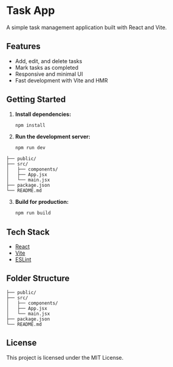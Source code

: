 # Task App

A simple task management application built with React and Vite.

## Features

- Add, edit, and delete tasks
- Mark tasks as completed
- Responsive and minimal UI
- Fast development with Vite and HMR

## Getting Started

1. **Install dependencies:**
    ```bash
    npm install
    ```

2. **Run the development server:**
    ```bash
    npm run dev
    ```
~~~
├── public/
├── src/
│   ├── components/
│   ├── App.jsx
│   └── main.jsx
├── package.json
└── README.md
~~~

3. **Build for production:**
    ```bash
    npm run build
    ```

## Tech Stack

- [React](https://react.dev/)
- [Vite](https://vitejs.dev/)
- [ESLint](https://eslint.org/)

## Folder Structure

```
├── public/
├── src/
│   ├── components/
│   ├── App.jsx
│   └── main.jsx
├── package.json
└── README.md
```

## License

This project is licensed under the MIT License.
